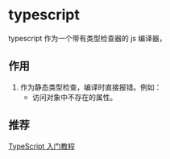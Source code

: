 # typescript

typescript 作为一个带有类型检查器的 js 编译器，

## 作用

1. 作为静态类型检查，编译时直接报错。例如：
   - 访问对象中不存在的属性。


## 推荐
[TypeScript 入门教程](https://ts.xcatliu.com/)
